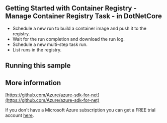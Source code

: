 ## Getting Started with Container Registry - Manage Container Registry Task - in DotNetCore ##

* Schedule a new run to build a container image and push it to the registry.
* Wait for the run completion and download the run log.
* Schedule a new multi-step task run.
* List runs in the registry.

## Running this sample ##



## More information ##

[https://github.com/Azure/azure-sdk-for-net](https://github.com/Azure/azure-sdk-for-net)

If you don't have a Microsoft Azure subscription you can get a FREE trial account [here](http://go.microsoft.com/fwlink/?LinkId=330212).